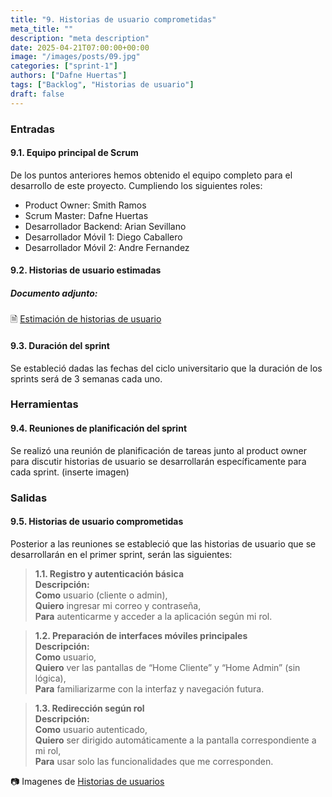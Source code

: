 ```yaml
---
title: "9. Historias de usuario comprometidas"
meta_title: ""
description: "meta description"
date: 2025-04-21T07:00:00+00:00
image: "/images/posts/09.jpg"
categories: ["sprint-1"]
authors: ["Dafne Huertas"]
tags: ["Backlog", "Historias de usuario"]
draft: false
---
```

### Entradas

#### 9.1. Equipo principal de Scrum
De los puntos anteriores hemos obtenido el equipo completo para el desarrollo de este proyecto. Cumpliendo los siguientes roles:

- Product Owner: Smith Ramos
- Scrum Master: Dafne Huertas
- Desarrollador Backend: Arian Sevillano
- Desarrollador Móvil 1: Diego Caballero
- Desarrollador Móvil 2: Andre Fernandez

#### 9.2. Historias de usuario estimadas 

##### **Documento adjunto:**
 🗎 [Estimación de historias de usuario](https://drive.google.com/file/d/1Ptp-kIw7EujEV7bRIy3DqmQu5lgFpkB4/view?usp=sharing)

#### 9.3. Duración del sprint

Se estableció dadas las fechas del ciclo universitario que la duración de los sprints será de 3 semanas cada uno.

### Herramientas

#### 9.4. Reuniones de planificación del sprint
Se realizó una reunión de planificación de tareas junto al product owner para discutir historias de usuario se desarrollarán específicamente para cada sprint.
(inserte imagen)

### Salidas

#### 9.5. Historias de usuario comprometidas
Posterior a las reuniones se estableció que las historias de usuario que se desarrollarán en el primer sprint, serán las siguientes:

> **1.1. Registro y autenticación básica**  
> **Descripción:**  
> **Como** usuario (cliente o admin),  
> **Quiero** ingresar mi correo y contraseña,  
> **Para** autenticarme y acceder a la aplicación según mi rol.

> **1.2. Preparación de interfaces móviles principales**  
> **Descripción:**  
> **Como** usuario,  
> **Quiero** ver las pantallas de “Home Cliente” y “Home Admin” (sin lógica),  
> **Para** familiarizarme con la interfaz y navegación futura.

> **1.3. Redirección según rol**  
> **Descripción:**  
> **Como** usuario autenticado,  
> **Quiero** ser dirigido automáticamente a la pantalla correspondiente a mi rol,  
> **Para** usar solo las funcionalidades que me corresponden.

 📷 Imagenes de [Historias de usuarios](https://drive.google.com/file/d/1jQYRZonhxm8T7T5paEN-8pgPjflgxqFt/view?usp=sharing)

